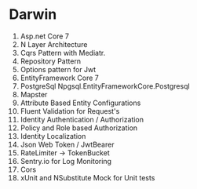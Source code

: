 # Darwin

1. Asp.net Core 7
2. N Layer Architecture
3. Cqrs Pattern with Mediatr.
4. Repository Pattern
5. Options pattern for Jwt
6. EntityFramework Core 7
7. PostgreSql Npgsql.EntityFrameworkCore.Postgresql
8. Mapster
9. Attribute Based Entity Configurations
10. Fluent Validation for Request's
11. Identity Authentication / Authorization
12. Policy and Role based Authorization
13. Identity Localization
14. Json Web Token / JwtBearer
15. RateLimiter -> TokenBucket
16. Sentry.io for Log Monitoring
17. Cors
18. xUnit and NSubstitute Mock for Unit tests 
